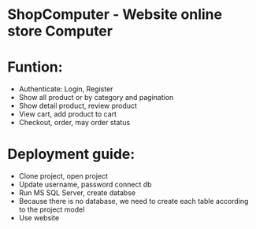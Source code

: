 # ShopComputer - Website online store Computer

# Funtion:
  - Authenticate: Login, Register
  - Show all product or by category and pagination
  - Show detail product, review product
  - View cart, add product to cart
  - Checkout, order, may order status

# Deployment guide:
  - Clone project, open project
  - Update username, password connect db
  - Run MS SQL Server, create databse
  - Because there is no database, we need to create each table according to the project model
  - Use website
